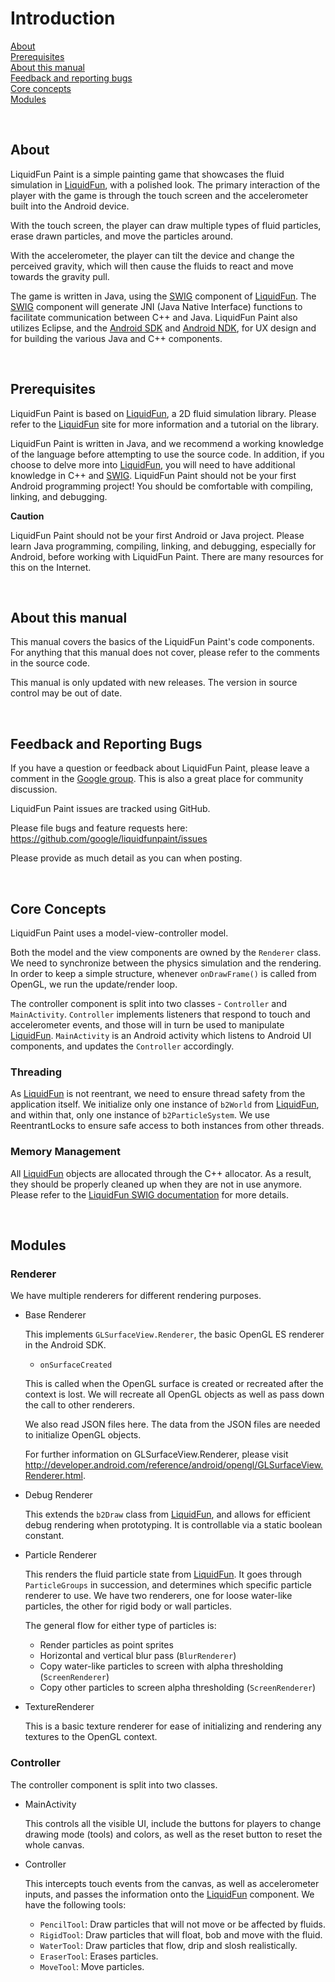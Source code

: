 # Introduction

[About](#about)<br/>
[Prerequisites](#pre)<br/>
[About this manual](#atm)<br/>
[Feedback and reporting bugs](#frb)<br/>
[Core concepts](#cc)<br/>
[Modules](#mo)<br/>


<a name="About"></a><br/>

## About

LiquidFun Paint is a simple painting game that showcases the fluid simulation in
[LiquidFun], with a polished look. The primary interaction of the player with
the game is through the touch screen and the accelerometer built into the
Android device.

With the touch screen, the player can draw multiple types of fluid particles,
erase drawn particles, and move the particles around.

With the accelerometer, the player can tilt the device and change the perceived
gravity, which will then cause the fluids to react and move towards the gravity
pull.

The game is written in Java, using the [SWIG] component of [LiquidFun]. The
[SWIG] component will generate JNI (Java Native Interface) functions to
facilitate communication between C++ and Java. LiquidFun Paint also utilizes
Eclipse, and the [Android SDK] and [Android NDK], for UX design and for
building the various Java and C++ components.

<a name="pre"></a><br/>
## Prerequisites

LiquidFun Paint is based on [LiquidFun], a 2D fluid simulation library. Please
refer to the [LiquidFun] site for more information and a tutorial on the
library.

LiquidFun Paint is written in Java, and we recommend a working knowledge of the
language before attempting to use the source code. In addition, if you choose to
delve more into [LiquidFun], you will need to have additional knowledge in C++
and [SWIG]. LiquidFun Paint should not be your first Android programming
project! You should be comfortable with compiling, linking, and debugging.

<b>Caution</b>

LiquidFun Paint should not be your first Android or Java project. Please
learn Java programming, compiling, linking, and debugging, especially for
Android, before working with LiquidFun Paint. There are many resources for this
on the Internet.

<a name="atm"></a><br/>

## About this manual

This manual covers the basics of the LiquidFun Paint's code components. For
anything that this manual does not cover, please refer to the comments in the
source code.

This manual is only updated with new releases. The version in source control may
be out of date.

<a name="frb"></a><br/>
## Feedback and Reporting Bugs

If you have a question or feedback about LiquidFun Paint, please leave a comment
in the [Google group]. This is also a great place for community discussion.

LiquidFun Paint issues are tracked using GitHub.

Please file bugs and feature requests here:
https://github.com/google/liquidfunpaint/issues

Please provide as much detail as you can when posting.

<a name="cc"></a><br/>
## Core Concepts

LiquidFun Paint uses a model-view-controller model.

Both the model and the view components are owned by the `Renderer` class. We
need to synchronize between the physics simulation and the rendering. In order
to keep a simple structure, whenever `onDrawFrame()` is called from OpenGL, we
run the update/render loop.

The controller component is split into two classes -  `Controller` and
`MainActivity`. `Controller` implements listeners that respond to touch and
accelerometer events, and those will in turn be used to manipulate [LiquidFun].
`MainActivity` is an Android activity which listens to Android UI components,
and updates the `Controller` accordingly.

### Threading

As [LiquidFun] is not reentrant, we need to ensure thread safety from the
application itself. We initialize only one instance of `b2World` from
[LiquidFun], and within that, only one instance of `b2ParticleSystem`. We use
ReentrantLocks to ensure safe access to both instances from other threads.

### Memory Management

All [LiquidFun] objects are allocated through the C++ allocator. As a result,
they should be properly cleaned up when they are not in use anymore. Please
refer to the [LiquidFun SWIG documentation] for more details.

<a name="mo"></a><br/>
## Modules

### Renderer

We have multiple renderers for different rendering purposes.

-   Base Renderer

    This implements `GLSurfaceView.Renderer`, the basic OpenGL ES renderer in
    the Android SDK.

    -   `onSurfaceCreated`

    This is called when the OpenGL surface is created or recreated after
    the context is lost. We will recreate all OpenGL objects as well as pass
    down the call to other renderers.

    We also read JSON files here. The data from the JSON files are needed to
    initialize OpenGL objects.

    For further information on GLSurfaceView.Renderer, please visit
    http://developer.android.com/reference/android/opengl/GLSurfaceView.Renderer.html.

-   Debug Renderer

    This extends the `b2Draw` class from [LiquidFun], and allows for efficient
    debug rendering when prototyping. It is controllable via a static boolean
    constant.

-   Particle Renderer

    This renders the fluid particle state from [LiquidFun]. It goes through
    `ParticleGroups` in succession, and determines which specific particle
    renderer to use. We have two renderers, one for loose water-like particles,
    the other for rigid body or wall particles.

    The general flow for either type of particles is:

    -   Render particles as point sprites
    -   Horizontal and vertical blur pass (`BlurRenderer`)
    -   Copy water-like particles to screen with alpha thresholding
    (`ScreenRenderer`)
    -   Copy other particles to screen alpha thresholding (`ScreenRenderer`)

-   TextureRenderer

    This is a basic texture renderer for ease of initializing and rendering any
    textures to the OpenGL context.

### Controller

The controller component is split into two classes.

-   MainActivity

    This controls all the visible UI, include the buttons for players to change
    drawing mode (tools) and colors, as well as the reset button to reset the
    whole canvas.

-   Controller

    This intercepts touch events from the canvas, as well as accelerometer
    inputs, and passes the information onto the [LiquidFun] component. We have
    the following tools:

    - `PencilTool`: Draw particles that will not move or be affected by fluids.
    - `RigidTool`: Draw particles that will float, bob and move with the fluid.
    - `WaterTool`: Draw particles that flow, drip and slosh realistically.
    - `EraserTool`: Erases particles.
    - `MoveTool`: Move particles.



  [LiquidFun]: http://google.github.io/liquidfun/
  [SWIG]: http://www.swig.org
  [Android SDK]: http://developer.android.com/sdk/index.html
  [Android NDK]: http://developer.android.com/tools/sdk/ndk/index.html
  [LiquidFun SWIG documentation]: http://google.github.io/liquidfun/SWIG/html/index.html
  [Google group]: http://group.google.com/group/liquidfunpaint

